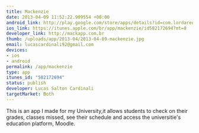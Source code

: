 ```yaml
--- 
title: Mackenzie
date: 2013-04-09 11:52:22.909554 +00:00
android_link: http://play.google.com/store/apps/details?id=com.lordareon.mackapp
ios_link: https://itunes.apple.com/br/app/mackenzie/id582172694?mt=8
developer_link: http://mackapp.com.br
thumb: /uploads/app/2013-04/2013-04-09-mackenzie.jpg
email: lucascardinali92@gmail.com
devices: 
- ios
- android
permalink: /app/mackenzie
type: app
itunes_id: "582172694"
status: publish
developer: Lucas Salton Cardinali
targetMarket: Both
---
```


This is an app I made for my University,it allows students to check on their grades, classes missed, see their schedule and access the universitie's education platform, Moodle.
